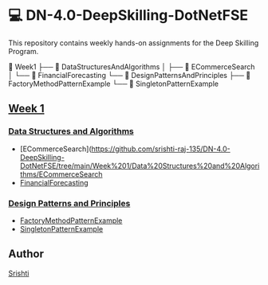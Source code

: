 # 💻 DN-4.0-DeepSkilling-DotNetFSE
This repository contains weekly hands-on assignments for the Deep Skilling Program.

📁 Week1
   ├── 📁 DataStructuresAndAlgorithms
   │    ├── 📁 ECommerceSearch
   │    └── 📁 FinancialForecasting
   └── 📁 DesignPatternsAndPrinciples
        ├── 📁 FactoryMethodPatternExample
        └── 📁 SingletonPatternExample

## [Week 1](https://github.com/srishti-raj-135/DN-4.0-DeepSkilling-DotNetFSE/tree/main/Week%201)

### [Data Structures and Algorithms](https://github.com/srishti-raj-135/DN-4.0-DeepSkilling-DotNetFSE/tree/main/Week%201/Data%20Structures%20and%20Algorithms)

-  [ECommerceSearch](https://github.com/srishti-raj-135/DN-4.0-DeepSkilling-DotNetFSE/tree/main/Week%201/Data%20Structures%20and%20Algorithms/ECommerceSearch
-  [FinancialForecasting](https://github.com/srishti-raj-135/DN-4.0-DeepSkilling-DotNetFSE/tree/main/Week%201/Data%20Structures%20and%20Algorithms/FinancialForecasting)

### [Design Patterns and Principles](https://github.com/srishti-raj-135/DN-4.0-DeepSkilling-DotNetFSE/tree/main/Week%201/Design%20Patterns%20and%20Principles)

- [FactoryMethodPatternExample](https://github.com/srishti-raj-135/DN-4.0-DeepSkilling-DotNetFSE/tree/main/Week%201/Design%20Patterns%20and%20Principles/FactoryMethodPatternExample)
- [SingletonPatternExample](https://github.com/srishti-raj-135/DN-4.0-DeepSkilling-DotNetFSE/tree/main/Week%201/Design%20Patterns%20and%20Principles/SingletonPatternExample)

## Author

[Srishti](https://github.com/srishti-raj-135)
